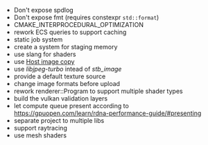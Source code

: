 - Don't expose spdlog
- Don't expose fmt (requires constexpr `std::format`)
- CMAKE_INTERPROCEDURAL_OPTIMIZATION
- rework ECS queries to support caching 
- static job system
- create a system for staging memory
- use slang for shaders
- use [Host image copy](https://docs.vulkan.org/samples/latest/samples/extensions/host_image_copy/README.html)
- use _libjpeg-turbo_ intead of _stb_image_ 
- provide a default texture source
- change image formats before upload
- rework renderer::Program to support multiple shader types
- build the vulkan validation layers
- let compute queue present according to https://gpuopen.com/learn/rdna-performance-guide/#presenting
- separate project to multiple libs
- support raytracing
- use mesh shaders
